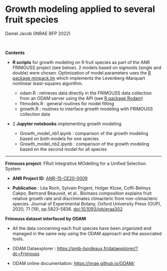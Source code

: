 # Growth modeling applied to several fruit species

Daniel Jacob (INRAE BFP 2022)

<br/>

**Contents**

* **R scripts** for growth modeling on 9 fruit species as part of the ANR FRIMOUSS project (see below). 2 models based on sigmoids (single and double) were chosen. Optimization of model parameters uses the [R package minpack.lm](https://cran.r-project.org/web/packages/minpack.lm/index.html) which implements the Levenberg-Marquart nonlinear least-squares algorithm.
   * odam.R : retrieves data directly in the FRIMOUSS data collection from an ODAM server using the API (see [R package Rodam](https://github.com/inrae/Rodam/))
   * fitmodels.R : general routines for model fitting
   * growth.R : routines to interface growth modeling with FRIMOUSS collection data

* 2 **Jupyter notebooks** implementing growth modeling
   * Growth_model_nb1.ipynb : comparison of the growth modeling based on both models for one species
   * Growth_model_nb2.ipynb : comparison of the growth modeling based on the second model for all species 

---

**Frimouss project**: FRuit Integrative MOdelling for a Unified Selection System

  * **ANR Project ID**: [ANR-15-CE20-0009](http://www.agence-nationale-recherche.fr/Project-ANR-15-CE20-0009)

  * **Publication** : Léa Roch, Sylvain Prigent, Holger Klose, Coffi-Belmys Cakpo, Bertrand Beauvoit, et al.. Biomass composition explains fruit relative growth rate and discriminates climacteric from non-climacteric species. Journal of Experimental Botany, Oxford University Press (OUP), 2020, 71 (19), pp.5823-5836. [doi:10.1093/jxb/eraa302](https://academic.oup.com/jxb/article/71/19/5823/5864020)

**Frimouss dataset interfaced by ODAM**

  * All the data concerning each fruit species have been organized and managed in the same way using the ODAM approach and the associated tools.

  * ODAM Dataexplorer : https://pmb-bordeaux.fr/dataexplorer/?dc=Frimouss

  * ODAM online documentation: https://inrae.github.io/ODAM/


